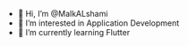 - 👋 Hi, I’m @MalkALshami
- 👀 I’m interested in Application Development
- 🌱 I’m currently learning Flutter
<!---
MalkALshami/MalkALshami is a ✨ special ✨ repository because its `README.md` (this file) appears on your GitHub profile.
You can click the Preview link to take a look at your changes.
--->
